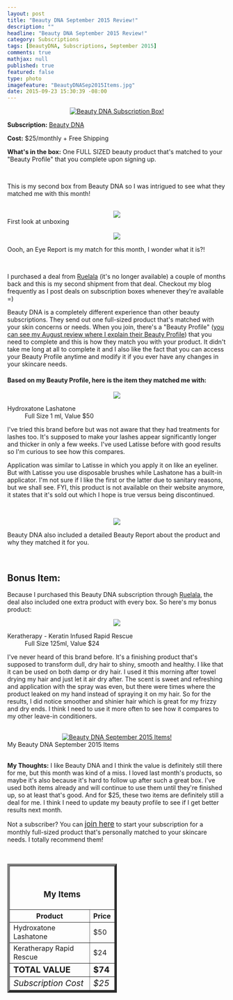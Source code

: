 ```yaml
---
layout: post
title: "Beauty DNA September 2015 Review!"
description: ""
headline: "Beauty DNA September 2015 Review!"
category: Subscriptions
tags: [BeautyDNA, Subscriptions, September 2015]
comments: true
mathjax: null
published: true
featured: false
type: photo
imagefeature: "BeautyDNASep2015Items.jpg"
date: 2015-09-23 15:30:39 -08:00
---
```


<center><a href="https://www.beautydna.com/" target="_blank">
<img src="/images/BeautyDNASep2015Box.jpg" border="0" style="border:none;max-width:100%;" alt="Beauty DNA Subscription Box!" />
</a></center>

<p><b>Subscription:</b> <a href="https://www.beautydna.com/" target="_blank">Beauty DNA</a></p>
<p><b>Cost:</b> $25/monthly + Free Shipping</p>
<p><b>What's in the box:</b> One FULL SIZED beauty product that's matched to your "Beauty Profile" that you complete upon signing up.</p>
<br>

<p>This is my second box from Beauty DNA so I was intrigued to see what they matched me with this month!</p>
<br>

<center><img src='/images/BeautyDNASep2015OpenBox.jpg'></center>
<figcaption>First look at unboxing</figcaption>
<br>

<center><img src='/images/BeautyDNASep2015OpenBox2.jpg'></center>
<p>Oooh, an Eye Report is my match for this month, I wonder what it is?!</p>
<br>

<p>I purchased a deal from <a href="https://www.ruelala.com/invite/whatsupmailbox" target="_blank">Ruelala</a> (it's no longer available) a couple of months back and this is my second shipment from that deal. Checkout my blog frequently as I post deals on subscription boxes whenever they're available =)</p>

<p>Beauty DNA is a completely different experience than other beauty subscriptions. They send out one full-sized product that's matched with your skin concerns or needs. When you join, there's a "Beauty Profile" (<a href="http://whatsupmailbox.com/subscriptions/Beauty-DNA-August-2015-Review/" target="_blank">you can see my August review where I explain their Beauty Profile</a>) that you need to complete and this is how they match you with your product. It didn't take me long at all to complete it and I also like the fact that you can access your Beauty Profile anytime and modify it if you ever have any changes in your skincare needs.</p>

<H4>Based on my Beauty Profile, here is the item they matched me with:</H4>

<p><center><img src='/images/BeautyDNASep2015Lash.jpg'></center></p>

<DL>
<DT>Hydroxatone Lashatone</a></DT>
<DD>Full Size 1 ml, Value $50</DD>
</DL>

<p>I've tried this brand before but was not aware that they had treatments for lashes too. It's supposed to make your lashes appear significantly longer and thicker in only a few weeks. I've used Latisse before with good results so I'm curious to see how this compares.</p>

<p>Application was similar to Latisse in which you apply it on like an eyeliner. But with Latisse you use disposable brushes while Lashatone has a built-in applicator. I'm not sure if I like the first or the latter due to sanitary reasons, but we shall see. FYI, this product is not available on their website anymore, it states that it's sold out which I hope is true versus being discontinued.<p>
<br>

<p><center><img src='/images/BeautyDNASep2015Info.jpg'></center></p>
<p>Beauty DNA also included a detailed Beauty Report about the product and why they matched it for you.</p>
<br>

<H2><i class="icon-gift"></i> Bonus Item:</H2>

<p>Because I purchased this Beauty DNA subscription through <a href="https://www.ruelala.com/invite/whatsupmailbox" target="_blank">Ruelala</a>, the deal also included one extra product with every box. So here's my bonus product:</p>

<p><center><img src='/images/BeautyDNASep2015Hair.jpg'></center></p>

<DL>
<DT>Keratherapy - Keratin Infused Rapid Rescue</a></DT>
<DD>Full Size 125ml, Value $24</DD>
</DL>

<p>I've never heard of this brand before. It's a finishing product that's supposed to transform dull, dry hair to shiny, smooth and healthy. I like that it can be used on both damp or dry hair. I used it this morning after towel drying my hair and just let it air dry after. The scent is sweet and refreshing and application with the spray was even, but there were times where the product leaked on my hand instead of spraying it on my hair. So for the results, I did notice smoother and shinier hair which is great for my frizzy and dry ends. I think I need to use it more often to see how it compares to my other leave-in conditioners.</p>

<br>

<center><a href="https://www.beautydna.com/" target="_blank">
<img src="/images/BeautyDNASep2015Items.jpg" border="0" style="border:none;max-width:100%;" alt="Beauty DNA September 2015 Items!" />
</a></center>
<figcaption>My Beauty DNA September 2015 Items</figcaption>

<br>

<p><i class="icon-exclamation-sign"></i><b> My Thoughts:</b> I like Beauty DNA and I think the value is definitely still there for me, but this month was kind of a miss. I loved last month's products, so maybe it's also because it's hard to follow up after such a great box. I've used both items already and will continue to use them until they're finished up, so at least that's good. And for $25, these two items are definitely still a deal for me. I think I need to update my beauty profile to see if I get better results next month.</p>

<p>Not a subscriber? You can <a href="https://www.beautydna.com/"><big>join here</big></a> to start your subscription for a monthly full-sized product that's personally matched to your skincare needs. I totally recommend them!</p>
<br>

<TABLE  BORDER="5" style="width:50%">
   <TR>
      <TH COLSPAN="2">
         <H3><BR><center>My Items</center></H3>
      </TH>
   </TR>
      <TH>Product</TH>
      <TH>Price</TH>
  <TR>
      <TD>Hydroxatone Lashatone</TD>
      <TD>$50</TD>
   </TR>
   <TR>
      <TD>Keratherapy Rapid Rescue</TD>
      <TD>$24</TD>
   </TR>
   <TR>
      <TD><b><big>TOTAL VALUE</big></b></TD>
      <TD><b><big>$74</big></b></TD>
   </TR>
   <TR>
      <TD><i><big>Subscription Cost</big></i></TD>
      <TD><i><big>$25</big></i></TD>
   </TR>
</TABLE>
